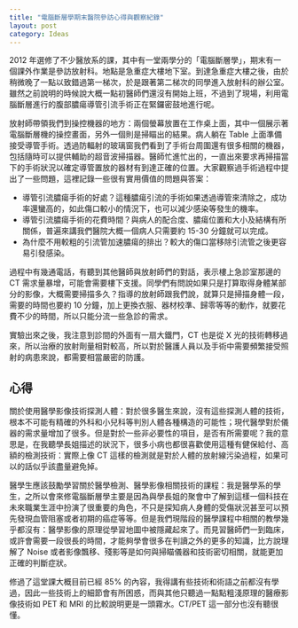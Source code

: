 ```yaml
---
title: "電腦斷層學期末醫院參訪心得與觀察紀錄"
layout: post
category: Ideas
---
```


2012 年選修了不少醫放系的課，其中有一堂兩學分的「電腦斷層學」，期末有一個課外作業是參訪放射科。地點是急重症大樓地下室。到達急重症大樓之後，由於稍微晚了一點以致錯過第一梯次，於是跟著第二梯次的同學進入放射科的辦公室。雖然之前說明的時候說大概一點初醫師們還沒有開始上班，不過到了現場，利用電腦斷層進行的腹部膿瘍導管引流手術正在緊鑼密鼓地進行呢。

放射師帶領我們到操控機器的地方：兩個螢幕放置在工作桌上面，其中一個展示著電腦斷層機的操控畫面，另外一個則是掃瞄出的結果。病人躺在 Table 上面準備接受導管手術。透過防輻射的玻璃窗我們看到了手術台周圍還有很多相關的機器，包括隨時可以提供輔助的超音波掃描器。醫師忙進忙出的，一直出來要求再掃描當下的手術狀況以確定導管置放的器材有到達正確的位置。大家觀察過手術過程中提出了一些問題，這裡記錄一些很有實用價值的問題與答案：

- 導管引流膿瘍手術的好處？這種膿瘍引流的手術如果透過導管來清除之，成功率還蠻高的，如此傷口較小的情況下，也可以減少感染等發生的機率。
- 導管引流膿瘍手術的花費時間？與病人的配合度、膿瘍位置和大小及結構有所關係，普遍來講我們醫院大概一個病人只需要約 15-30 分鐘就可以完成。
- 為什麼不用較粗的引流管加速膿瘍的排出？較大的傷口當移除引流管之後更容易引發感染。

過程中有幾通電話，有聽到其他醫師與放射師們的對話，表示樓上急診室那邊的 CT 需求量暴增，可能會需要樓下支援。同學們有問說如果只是打算取得身體某部分的影像，大概需要掃描多久？指導的放射師跟我們說，就算只是掃描身體一段，需要的時間也要約 10 分鐘，加上更換衣服、器材校準、歸零等等的動作，就要花費不少的時間，所以只能分流一些急診的需求。

實驗出來之後，我注意到診間的外面有一扇大鐵門，CT 也是從 X 光的技術轉移過來，所以治療的放射劑量相對較高，所以對於醫護人員以及手術中需要頻繁接受照射的病患來說，都需要相當嚴密的防護。

## 心得

關於使用醫學影像技術探測人體：對於很多醫生來說，沒有這些探測人體的技術，根本不可能有精確的外科和小兒科等判別人體各種構造的可能性；現代醫學對於儀器的需求量增加了很多。但是對於一些非必要性的項目，是否有所需要呢？我的意思是，在我聽學長姐描述的狀況下，很多小病也都很喜歡使用這種有健保給付、高額的檢測技術：實際上像 CT 這樣的檢測就是對於人體的放射線污染過程，如果可以的話似乎該盡量避免掉。

醫學生應該鼓勵學習關於醫學檢測、醫學影像相關技術的課程：我是醫學系的學生，之所以會來修電腦斷層學主要是因為與學長姐的聚會中了解到這樣一個科技在未來職業生涯中扮演了很重要的角色，不只是探知病人身體的受傷狀況甚至可以預先發現血管阻塞或者初期的癌症等等。但是我們現階段的醫學課程中相關的教學幾乎都沒有：醫學影像的原理從學習地圖中被隱藏起來了。而見習醫師們一到臨床，或許會需要一段很長的時間，才能夠學會很多在判讀之外的更多的知識，比方說理解了 Noise 或者影像飄移、殘影等是如何與掃瞄儀器和技術密切相關，就能更加正確的判斷症狀。

修過了這堂課大概目前已經 85% 的內容，我得講有些技術和術語之前都沒有學過，因此一些技術上的細節會有所困惑，而與其他只聽過一點點粗淺原理的醫療影像技術如 PET 和 MRI 的比較說明更是一頭霧水。CT/PET 這一部分也沒有聽很懂。
